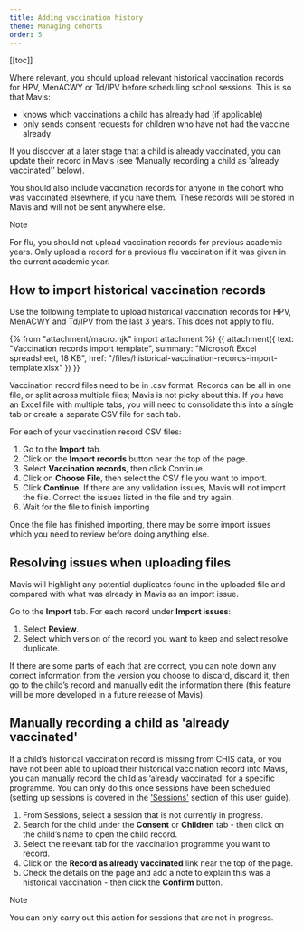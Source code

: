 ```yaml
---
title: Adding vaccination history
theme: Managing cohorts
order: 5
---
```


[[toc]]

Where relevant, you should upload relevant historical vaccination records for HPV, MenACWY or Td/IPV before scheduling school sessions. This is so that Mavis:

- knows which vaccinations a child has already had (if applicable)
- only sends consent requests for children who have not had the vaccine already

If you discover at a later stage that a child is already vaccinated, you can update their record in Mavis (see ‘Manually recording a child as 'already vaccinated'’ below).

You should also include vaccination records for anyone in the cohort who was vaccinated elsewhere, if you have them. These records will be stored in Mavis and will not be sent anywhere else.

> [!NOTE]
> For flu, you should not upload vaccination records for previous academic years. Only upload a record for a previous flu vaccination if it was given in the current academic year.

## How to import historical vaccination records

Use the following template to upload historical vaccination records for HPV, MenACWY and Td/IPV from the last 3 years. This does not apply to flu.

{% from "attachment/macro.njk" import attachment %}
{{ attachment({
  text: "Vaccination records import template",
  summary: "Microsoft Excel spreadsheet, 18 KB",
  href: "/files/historical-vaccination-records-import-template.xlsx"
}) }}

Vaccination record files need to be in .csv format. Records can be all in one file, or split across multiple files; Mavis is not picky about this. If you have an Excel file with multiple tabs, you will need to consolidate this into a single tab or create a separate CSV file for each tab.

For each of your vaccination record CSV files:

1. Go to the **Import** tab.
2. Click on the **Import records** button near the top of the page.
3. Select **Vaccination records**, then click Continue.
4. Click on **Choose File**, then select the CSV file you want to import.
5. Click **Continue**. If there are any validation issues, Mavis will not import the file. Correct the issues listed in the file and try again.
6. Wait for the file to finish importing

Once the file has finished importing, there may be some import issues which you need to review before doing anything else.

## Resolving issues when uploading files

Mavis will highlight any potential duplicates found in the uploaded file and compared with what was already in Mavis as an import issue.

Go to the **Import** tab. For each record under **Import issues**:

1. Select **Review**.
2. Select which version of the record you want to keep and select resolve duplicate.

If there are some parts of each that are correct, you can note down any correct information from the version you choose to discard, discard it, then go to the child’s record and manually edit the information there (this feature will be more developed in a future release of Mavis).

## Manually recording a child as 'already vaccinated'

If a child’s historical vaccination record is missing from CHIS data, or you have not been able to upload their historical vaccination record into Mavis, you can manually record the child as ‘already vaccinated’ for a specific programme. You can only do this once sessions have been scheduled (setting up sessions is covered in the ['Sessions'](/guide/sessions.md) section of this user guide).

1. From Sessions, select a session that is not currently in progress.
2. Search for the child under the **Consent** or **Children** tab - then click on the child’s name to open the child record.
3. Select the relevant tab for the vaccination programme you want to record.
4. Click on the **Record as already vaccinated** link near the top of the page.
5. Check the details on the page and add a note to explain this was a historical vaccination - then click the **Confirm** button.

> [!NOTE]
> You can only carry out this action for sessions that are not in progress.
